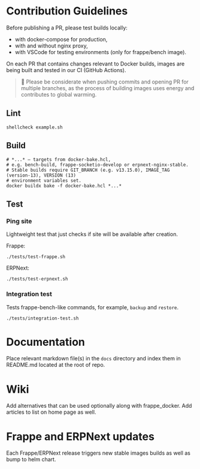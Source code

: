 # Contribution Guidelines

Before publishing a PR, please test builds locally:

- with docker-compose for production,
- with and without nginx proxy,
- with VSCode for testing environments (only for frappe/bench image).

On each PR that contains changes relevant to Docker builds, images are being built and tested in our CI (GitHub Actions).
> :evergreen_tree: Please be considerate when pushing commits and opening PR for multiple branches, as the process of building images uses energy and contributes to global warming.
> 

## Lint

```shell
shellcheck example.sh
```

## Build

```shell
# *...* — targets from docker-bake.hcl,
# e.g. bench-build, frappe-socketio-develop or erpnext-nginx-stable.
# Stable builds require GIT_BRANCH (e.g. v13.15.0), IMAGE_TAG (version-13), VERSION (13)
# environment variables set.
docker buildx bake -f docker-bake.hcl *...*
```

## Test

### Ping site
Lightweight test that just checks if site will be available after creation.

Frappe:
```shell
./tests/test-frappe.sh
```

ERPNext:
```shell
./tests/test-erpnext.sh
```

### Integration test
Tests frappe-bench-like commands, for example, `backup` and `restore`.
```shell
./tests/integration-test.sh
```

# Documentation

Place relevant markdown file(s) in the `docs` directory and index them in README.md located at the root of repo.

# Wiki

Add alternatives that can be used optionally along with frappe_docker. Add articles to list on home page as well.

# Frappe and ERPNext updates

Each Frappe/ERPNext release triggers new stable images builds as well as bump to helm chart.
